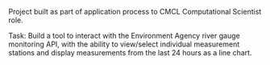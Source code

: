 Project built as part of application process to CMCL Computational Scientist role.

Task:
Build a tool to interact with the Environment Agency river gauge monitoring API, with the ability to view/select individual measurement stations and display measurements from the last 24 hours as a line chart. 
